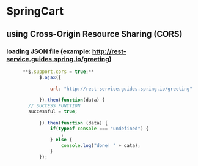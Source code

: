 # SpringCart

## using Cross-Origin Resource Sharing (CORS)

### loading JSON file (example: http://rest-service.guides.spring.io/greeting) ###

```javascript
      **$.support.cors = true;**
			$.ajax({
      
				url: "http://rest-service.guides.spring.io/greeting"
        
			}).then(function(data) {
        // SUCCESS FUNCTION
        successful = true;
			   
			}).then(function (data) {
				if(typeof console === "undefined") {
					;
				} else {
					console.log("done! " + data);
				}
			});
```
<script>

</script>
